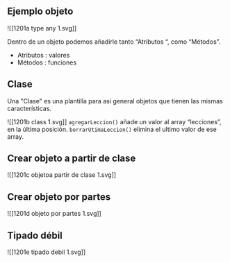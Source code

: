 ## Ejemplo objeto

![[1201a type any 1.svg]]

Dentro de un objeto podemos añadirle tanto “Atributos “, como “Métodos”.

- Atributos : valores
- Métodos : funciones

## Clase

Una "Clase" es una plantilla para así general objetos que tienen las mismas características.

![[1201b class 1.svg]]
`agregarLeccion()` añade un valor al array “lecciones”, en la última posición.
`borrarUtimaLeccion()` elimina el ultimo valor de ese array.

## Crear objeto a partir de clase
![[1201c objetoa partir de clase 1.svg]]

## Crear objeto por partes
![[1201d objeto por partes 1.svg]]

## Tipado débil
![[1201e tipado debil 1.svg]]